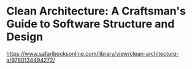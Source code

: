 # Clean Architecture: A Craftsman's Guide to Software Structure and Design

https://www.safaribooksonline.com/library/view/clean-architecture-a/9780134494272/
